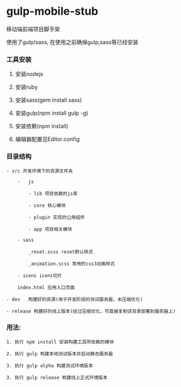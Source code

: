 # gulp-mobile-stub

移动端前端项目脚手架

使用了gulp/sass, 在使用之前确保gulp,sass等已经安装

### 工具安装

1. 安装nodejs

2. 安装ruby

3. 安装sass(gem install sass)

4. 安装gulp(npm install gulp -g)

5. 安装依赖(npm install)

6. 编辑器配置见Editor.config

### 目录结构

	- src 开发环境下的资源文件夹

		-	js

			- lib 项目依赖的js库

			- core 核心模块

			- plugin 实现的公用组件

			- app 项目相关模块

		- sass

			_reset.scss reset默认样式

			_animation.scss 常用的css3动画样式

		- icons icons切片

		index.html 应用入口页面

	- dev	构建好的资源(用于开发阶段的测试服务器，未压缩优化)

	- release 构建好的线上版本(经过压缩优化，可直接复制该目录部署到服务器上)


### 用法:

	1. 执行 npm install 安装构建工具所依赖的模块

	2. 执行 gulp 构建本地测试版本并启动静态服务器

	3. 执行 gulp alpha 构建测试环境版本

	3. 执行 gulp release 构建线上正式环境版本

